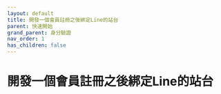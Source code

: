 ```yaml
---
layout: default
title: 開發一個會員註冊之後綁定Line的站台
parent: 快速開始
grand_parent: 身分驗證
nav_order: 1
has_children: false
---
```


# 開發一個會員註冊之後綁定Line的站台

